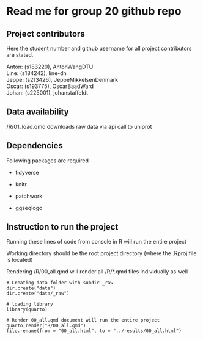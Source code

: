 # Read me for group 20 github repo

## Project contributors

Here the student number and github username for all project contributors are stated.

Anton: (s183220), AntonWangDTU\
Line: (s184242), line-dh\
Jeppe: (s213426), JeppeMikkelsenDenmark\
Oscar: (s193775), OscarBaadWard\
Johan: (s225001), johanstaffeldt

## Data availability

/R/01_load.qmd downloads raw data via api call to uniprot

## Dependencies

Following packages are required

-   tidyverse

-   knitr

-   patchwork

-   ggseqlogo

## Instruction to run the project

Running these lines of code from console in R will run the entire project

Working directory should be the root project directory (where the .Rproj file is located)

Rendering /R/00_all.qmd will render all /R/\*.qmd files individually as well

```{r}
# Creating data folder with subdir _raw
dir.create("data")
dir.create("data/_raw")

# loading library
library(quarto)

# Render 00_all.qmd document will run the entire project
quarto_render("R/00_all.qmd")
file.rename(from = "00_all.html", to = "../results/00_all.html")
```
